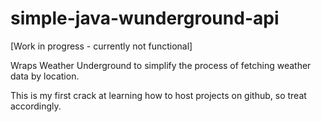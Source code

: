 simple-java-wunderground-api
============================
[Work in progress - currently not functional]

Wraps Weather Underground to simplify the process of fetching weather data by location.

This is my first crack at learning how to host projects on github, so treat accordingly.